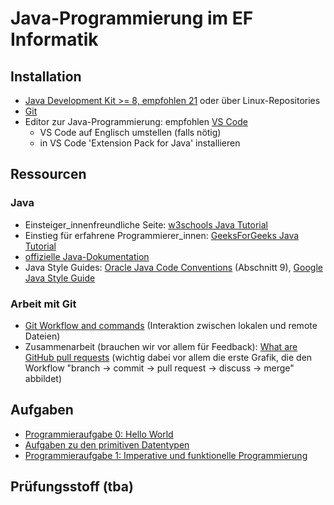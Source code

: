 # Java-Programmierung im EF Informatik

## Installation

- [Java Development Kit >= 8, empfohlen 21](https://learn.microsoft.com/en-us/java/openjdk/download#openjdk-21) oder über Linux-Repositories
- [Git](https://git-scm.com/book/en/v2/Getting-Started-Installing-Git)
- Editor zur Java-Programmierung: empfohlen [VS Code](https://code.visualstudio.com/)
  - VS Code auf Englisch umstellen (falls nötig)
  - in VS Code 'Extension Pack for Java' installieren

## Ressourcen

### Java

- Einsteiger_innenfreundliche Seite: [w3schools Java Tutorial](https://www.w3schools.com/java/default.asp)
- Einstieg für erfahrene Programmierer_innen: [GeeksForGeeks Java Tutorial](https://www.geeksforgeeks.org/java/)
- [offizielle Java-Dokumentation](https://docs.oracle.com/en/java/javase/21/)
- Java Style Guides: [Oracle Java Code Conventions](https://www.oracle.com/technetwork/java/codeconventions-150003.pdf) (Abschnitt 9), [Google Java Style Guide](https://google.github.io/styleguide/javaguide.html)

### Arbeit mit Git

- [Git Workflow and commands](https://www.cidevops.com/2018/01/git-workflow-and-commands.html) (Interaktion zwischen lokalen und remote Dateien)
- Zusammenarbeit (brauchen wir vor allem für Feedback): [What are GitHub pull requests](https://axolo.co/blog/p/part-1-what-are-github-pull-requests) (wichtig dabei vor allem die erste Grafik, die den Workflow "branch -> commit -> pull request -> discuss -> merge" abbildet)

## Aufgaben

- [Programmieraufgabe 0: Hello World](https://classroom.github.com/a/s1zYXxu1)
- [Aufgaben zu den primitiven Datentypen](Datentypen.pdf)
- [Programmieraufgabe 1: Imperative und funktionelle Programmierung](https://classroom.github.com/a/wV4YPust)

## Prüfungsstoff (tba)

